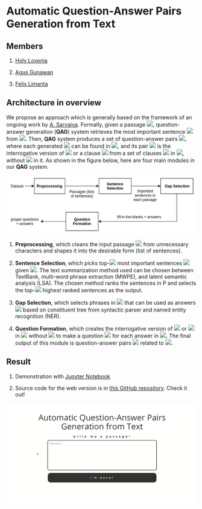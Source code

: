 # Automatic Question-Answer Pairs Generation from Text

## Members

1. [Holy Lovenia](https://github.com/holylovenia)

2. [Agus Gunawan](https://github.com/agusgun)

3. [Felix Limanta](https://github.com/felixlimanta)

## Architecture in overview

We propose an approach which is generally based on the framework of an ongoing work by [A. Sarvaiya](https://software.intel.com/en-us/articles/using-natural-language-processing-for-smart-question-generation). Formally, given a passage <img src="https://latex.codecogs.com/gif.latex?P" />, question-answer generation (**QAG**) system retrieves the most important sentence <img src="https://latex.codecogs.com/gif.latex?S" /> from <img src="https://latex.codecogs.com/gif.latex?P" />. Then, **QAG** system produces a set of question-answer pairs <img src="https://latex.codecogs.com/gif.latex?\{(Q_j,&space;A_j)\}" />, where each generated <img src="https://latex.codecogs.com/gif.latex?A_j"/> can be found in <img src="https://latex.codecogs.com/gif.latex?S"/>, and its pair <img src="https://latex.codecogs.com/gif.latex?Q_j"/> is the interrogative version of <img src="https://latex.codecogs.com/gif.latex?S"/> or a clause <img src="https://latex.codecogs.com/gif.latex?C_k"/> from a set of clauses <img src="https://latex.codecogs.com/gif.latex?\{C_k\}"/> in <img src="https://latex.codecogs.com/gif.latex?S"/>, without <img src="https://latex.codecogs.com/gif.latex?A_j"/> in it. As shown in the figure below, here are four main modules  in our **QAG** system.

![architecture-overview](assets/qag-architecture-simple.jpg)

1. **Preprocessing**, which cleans the input passage <img src="https://latex.codecogs.com/gif.latex?P" /> from unnecessary characters and shapes it into the desirable form (list of sentences).

2. **Sentence Selection**, which picks top-<img src="https://latex.codecogs.com/gif.latex?N" /> most important sentences <img src="https://latex.codecogs.com/gif.latex?\{S_1,&space;...,&space;S_N\}" /> given <img src="https://latex.codecogs.com/gif.latex?P" />. The text summarization method used can be chosen between TextRank, multi-word phrase extraction (MWPE), and latent semantic analysis (LSA). The chosen method ranks the sentences in P and selects the top-<img src="https://latex.codecogs.com/gif.latex?N" /> highest ranked sentences as the output.

3. **Gap Selection**, which selects phrases in <img src="https://latex.codecogs.com/gif.latex?S" /> that can be used as answers <img src="https://latex.codecogs.com/gif.latex?\{A_j\}" /> based on constituent tree from syntactic parser and named entity recognition (NER).

4. **Question Formation**, which creates the interrogative version of <img src="https://latex.codecogs.com/gif.latex?S" /> or <img src="https://latex.codecogs.com/gif.latex?C_k&space;\in&space;\{C_k\}" /> in <img src="https://latex.codecogs.com/gif.latex?S" /> without <img src="https://latex.codecogs.com/gif.latex?A_j" /> to make a question <img src="https://latex.codecogs.com/gif.latex?Q_j" /> for each answer in <img src="https://latex.codecogs.com/gif.latex?\{A_j\}" />. The final output of this module is question-answer pairs <img src="https://latex.codecogs.com/gif.latex?\{(Q_j,&space;A_j)\}" /> related to <img src="https://latex.codecogs.com/gif.latex?P" />.

## Result

1. Demonstration with [Jupyter Notebook](https://github.com/holylovenia/question-answer-generation/blob/master/QuestionGeneration/QG_Final.ipynb)

2. Source code for the web version is in [this GitHub repository](https://github.com/agusgun/qag-web). Check it out!

![result](assets/qag-web.gif)